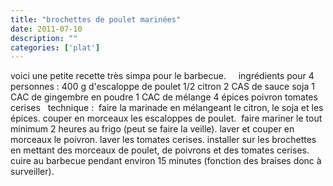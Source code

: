 ```yaml
---
title: "brochettes de poulet marinées"
date: 2011-07-10
description: ""
categories: ['plat']
---
```


          
 voici une petite recette très simpa pour le barbecue.   &nbsp;      &nbsp;   ingrédients pour 4 personnes :   400 g d'escaloppe de poulet   1/2 citron   2 CAS de sauce soja   1 CAC de gingembre en poudre   1 CAC de mélange 4 épices   poivron   tomates cerises   &nbsp;   technique :&nbsp;   faire la marinade en mélangeant le citron, le soja et les épices.   couper en morceaux les escaloppes de poulet.&nbsp;   faire mariner le tout minimum 2 heures au frigo (peut se faire la veille).   laver et couper en morceaux le poivron.   laver les tomates cerises.   installer sur les brochettes en mettant des morceaux de poulet, de poivrons et des tomates cerises.   cuire au barbecue pendant environ 15 minutes (fonction des braises donc à surveiller).   &nbsp; 

                          
